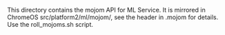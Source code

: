 This directory contains the mojom API for ML Service. It is mirrored in ChromeOS src/platform2/ml/mojom/, see the header in .mojom for details. Use the roll_mojoms.sh script.
